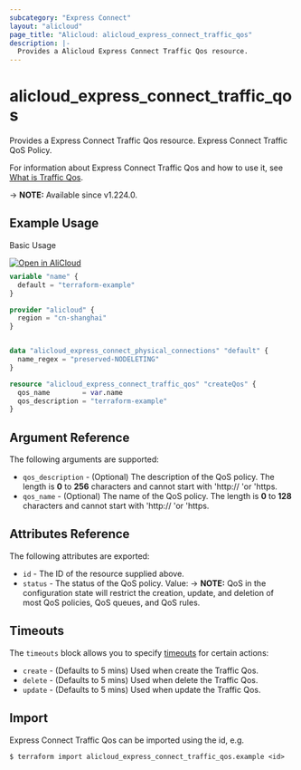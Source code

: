 ```yaml
---
subcategory: "Express Connect"
layout: "alicloud"
page_title: "Alicloud: alicloud_express_connect_traffic_qos"
description: |-
  Provides a Alicloud Express Connect Traffic Qos resource.
---
```


# alicloud_express_connect_traffic_qos

Provides a Express Connect Traffic Qos resource. Express Connect Traffic QoS Policy.

For information about Express Connect Traffic Qos and how to use it, see [What is Traffic Qos](https://next.api.alibabacloud.com/document/Vpc/2016-04-28/CreateExpressConnectTrafficQos).

-> **NOTE:** Available since v1.224.0.

## Example Usage

Basic Usage

<div style="display: block;margin-bottom: 40px;"><div class="oics-button" style="float: right;position: absolute;margin-bottom: 10px;">
  <a href="https://api.aliyun.com/terraform?resource=alicloud_express_connect_traffic_qos&exampleId=bd23ef49-dcb0-6b95-3d47-610ac8c0895d28adc013&activeTab=example&spm=docs.r.express_connect_traffic_qos.0.bd23ef49dc&intl_lang=EN_US" target="_blank">
    <img alt="Open in AliCloud" src="https://img.alicdn.com/imgextra/i1/O1CN01hjjqXv1uYUlY56FyX_!!6000000006049-55-tps-254-36.svg" style="max-height: 44px; max-width: 100%;">
  </a>
</div></div>

```terraform
variable "name" {
  default = "terraform-example"
}

provider "alicloud" {
  region = "cn-shanghai"
}


data "alicloud_express_connect_physical_connections" "default" {
  name_regex = "preserved-NODELETING"
}

resource "alicloud_express_connect_traffic_qos" "createQos" {
  qos_name        = var.name
  qos_description = "terraform-example"
}
```

## Argument Reference

The following arguments are supported:
* `qos_description` - (Optional) The description of the QoS policy.  The length is **0** to **256** characters and cannot start with 'http:// 'or 'https.
* `qos_name` - (Optional) The name of the QoS policy.  The length is **0** to **128** characters and cannot start with 'http:// 'or 'https.

## Attributes Reference

The following attributes are exported:
* `id` - The ID of the resource supplied above.
* `status` - The status of the QoS policy. Value:
-> **NOTE:**  QoS in the configuration state will restrict the creation, update, and deletion of most QoS policies, QoS queues, and QoS rules.

## Timeouts

The `timeouts` block allows you to specify [timeouts](https://developer.hashicorp.com/terraform/language/resources/syntax#operation-timeouts) for certain actions:
* `create` - (Defaults to 5 mins) Used when create the Traffic Qos.
* `delete` - (Defaults to 5 mins) Used when delete the Traffic Qos.
* `update` - (Defaults to 5 mins) Used when update the Traffic Qos.

## Import

Express Connect Traffic Qos can be imported using the id, e.g.

```shell
$ terraform import alicloud_express_connect_traffic_qos.example <id>
```